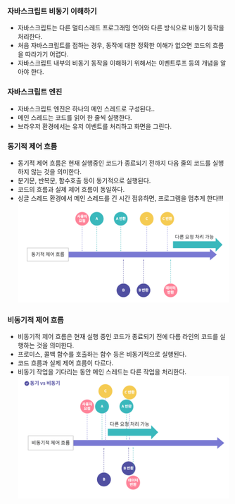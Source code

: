 ### 자바스크립트 비동기 이해하기
* 자바스크립트는 다른 멀티스레드 프로그래밍 언어와 다른 방식으로 비동기 동작을 처리한다.
* 처음 자바스크립트를 접하는 경우, 동작에 대한 정확한 이해가 없으면 코드의 흐름을 따라가기 어렵다.
* 자바스크립트 내부의 비동기 동작을 이해하기 위해서는 이벤트루프 등의 개념을 알아야 한다.


### 자바스크립트 엔진
* 자바스크립트 엔진은 하나의 메인 스레드로 구성된다..
* 메인 스레드는 코드를 읽어 한 줄씩 실행한다.
* 브라우저 환경에서는 유저 이벤트를 처리하고 화면을 그린다.


### 동기적 제어 흐름
* 동기적 제어 흐름은 현재 실행중인 코드가 종료되기 전까지 다음 줄의 코드를 실행하지 않는 것을 의미한다.
* 분기문, 반복문, 함수호출 등이 동기적으로 실행된다.
* 코드의 흐름과 실제 제어 흐름이 동일하다.
* 싱글 스레드 환경에서 메인 스레드를 긴 시간 점유하면, 프로그램을 멈추게 한다!!!
![동기적 제어흐름](/image/스크린샷-2024-01-15-144721.png)


### 비동기적 제어 흐름
* 비동기적 제어 흐름은 현재 실행 중인 코드가 종료되기 전에 다름 라인의 코드를 실행하는 것을 의미한다.
* 프로미스, 콜백 함수를 호출하는 함수 등은 비동기적으로 실행된다.
* 코드 흐름과 실제 제어 흐름이 다르다.
* 비동기 작업을 기다리는 동안 메인 스레드는 다른 작업을 처리한다.
![비동기적 제어흐름](/image/스크린샷-2024-01-15-145147.png)

